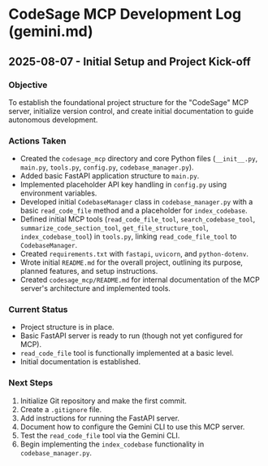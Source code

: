 # CodeSage MCP Development Log (gemini.md)

## 2025-08-07 - Initial Setup and Project Kick-off

### Objective
To establish the foundational project structure for the "CodeSage" MCP server, initialize version control, and create initial documentation to guide autonomous development.

### Actions Taken
- Created the `codesage_mcp` directory and core Python files (`__init__.py`, `main.py`, `tools.py`, `config.py`, `codebase_manager.py`).
- Added basic FastAPI application structure to `main.py`.
- Implemented placeholder API key handling in `config.py` using environment variables.
- Developed initial `CodebaseManager` class in `codebase_manager.py` with a basic `read_code_file` method and a placeholder for `index_codebase`.
- Defined initial MCP tools (`read_code_file_tool`, `search_codebase_tool`, `summarize_code_section_tool`, `get_file_structure_tool`, `index_codebase_tool`) in `tools.py`, linking `read_code_file_tool` to `CodebaseManager`.
- Created `requirements.txt` with `fastapi`, `uvicorn`, and `python-dotenv`.
- Wrote initial `README.md` for the overall project, outlining its purpose, planned features, and setup instructions.
- Created `codesage_mcp/README.md` for internal documentation of the MCP server's architecture and implemented tools.

### Current Status
- Project structure is in place.
- Basic FastAPI server is ready to run (though not yet configured for MCP).
- `read_code_file` tool is functionally implemented at a basic level.
- Initial documentation is established.

### Next Steps
1.  Initialize Git repository and make the first commit.
2.  Create a `.gitignore` file.
3.  Add instructions for running the FastAPI server.
4.  Document how to configure the Gemini CLI to use this MCP server.
5.  Test the `read_code_file` tool via the Gemini CLI.
6.  Begin implementing the `index_codebase` functionality in `codebase_manager.py`.